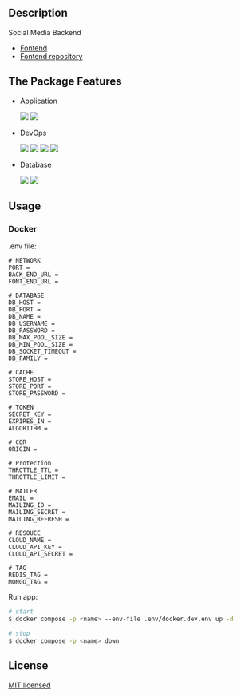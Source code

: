 ## Description

Social Media Backend
 - [Fontend](#)
 - [Fontend repository](#)

## The Package Features

- Application

    ![](https://img.shields.io/badge/-Nest-000?style=for-the-badge&logo=NestJs&logoColor=E0234E)
    ![](https://img.shields.io/badge/-TypeScript-2F74C0?style=for-the-badge&logo=TypeScript&logoColor=fff)

- DevOps

    ![](https://img.shields.io/badge/-Docker-2496ED?style=for-the-badge&logo=Docker&logoColor=fff)
    ![](https://img.shields.io/badge/-ESLint-4B32C3?style=for-the-badge&logo=ESLint&logoColor=fff)
    ![](https://img.shields.io/badge/-Prettier-1A2B34?style=for-the-badge&logo=Prettier&logoColor=fff)
    ![](https://img.shields.io/badge/-Jest-C21325?style=for-the-badge&logo=Jest&logoColor=fff)

- Database

    ![](https://img.shields.io/badge/-MongoDB-fff?style=for-the-badge&logo=MongoDB&logoColor=001E2B)
    ![](https://img.shields.io/badge/-Redis-E74C3C?style=for-the-badge&logo=Redis&logoColor=fff)

## Usage

### Docker

.env file:

```.env
# NETWORK
PORT = 
BACK_END_URL =
FONT_END_URL =

# DATABASE
DB_HOST = 
DB_PORT = 
DB_NAME =
DB_USERNAME = 
DB_PASSWORD = 
DB_MAX_POOL_SIZE = 
DB_MIN_POOL_SIZE = 
DB_SOCKET_TIMEOUT = 
DB_FAMILY = 

# CACHE
STORE_HOST = 
STORE_PORT = 
STORE_PASSWORD = 

# TOKEN
SECRET_KEY = 
EXPIRES_IN = 
ALGORITHM = 

# COR
ORIGIN = 

# Protection
THROTTLE_TTL = 
THROTTLE_LIMIT = 

# MAILER
EMAIL =
MAILING_ID =
MAILING_SECRET =
MAILING_REFRESH =

# RESOUCE
CLOUD_NAME =
CLOUD_API_KEY = 
CLOUD_API_SECRET = 

# TAG
REDIS_TAG =
MONGO_TAG =
```

Run app:

```bash
# start
$ docker compose -p <name> --env-file .env/docker.dev.env up -d

# stop
$ docker compose -p <name> down
```

## License

[MIT licensed](https://github.com/MinhLuan-GD/social-media-backend/blob/main/LICENSE)
